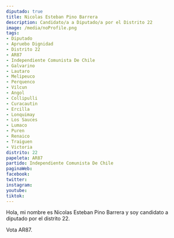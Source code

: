 ```yaml
---
diputado: true
title: Nicolas Esteban Pino Barrera
description: Candidato/a a Diputado/a por el Distrito 22
image: /media/noProfile.png
tags:
- Diputado
- Apruebo Dignidad
- Distrito 22
- AR87
- Independiente Comunista De Chile
- Galvarino
- Lautaro
- Melipeuco
- Perquenco
- Vilcun
- Angol
- Collipulli
- Curacautin
- Ercilla
- Lonquimay
- Los Sauces
- Lumaco
- Puren
- Renaico
- Traiguen
- Victoria
distrito: 22
papeleta: AR87
partido: Independiente Comunista De Chile
paginaWeb:
facebook:
twitter:
instagram:
youtube:
tiktok:
---
```

Hola, mi nombre es Nicolas Esteban Pino Barrera y soy candidato a diputado por el distrito 22.

Vota AR87.